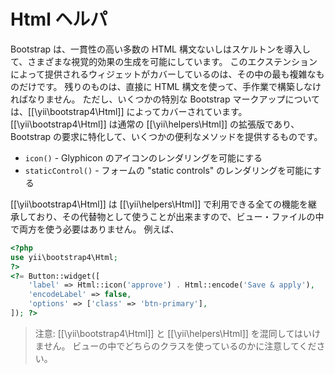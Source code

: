 Html ヘルパ
===========

Bootstrap は、一貫性の高い多数の HTML 構文ないしはスケルトンを導入して、さまざまな視覚的効果の生成を可能にしています。
このエクステンションによって提供されるウィジェットがカバーしているのは、その中の最も複雑なものだけです。
残りのものは、直接に HTML 構文を使って、手作業で構築しなければなりません。
ただし、いくつかの特別な Bootstrap マークアップについては、[[\yii\bootstrap4\Html]] によってカバーされています。
[[\yii\bootstrap4\Html]] は通常の [[\yii\helpers\Html]] の拡張版であり、Bootstrap の要求に特化して、いくつかの便利なメソッドを提供するものです。

 - `icon()` - Glyphicon のアイコンのレンダリングを可能にする
 - `staticControl()` - フォームの "static controls" のレンダリングを可能にする

[[\yii\bootstrap4\Html]] は [[\yii\helpers\Html]] で利用できる全ての機能を継承しており、その代替物として使うことが出来ますので、ビュー・ファイルの中で両方を使う必要はありません。
例えば、

```php
<?php
use yii\bootstrap4\Html;
?>
<?= Button::widget([
    'label' => Html::icon('approve') . Html::encode('Save & apply'),
    'encodeLabel' => false,
    'options' => ['class' => 'btn-primary'],
]); ?>
```

> 注意: [[\yii\bootstrap4\Html]] と [[\yii\helpers\Html]] を混同してはいけません。
  ビューの中でどちらのクラスを使っているのかに注意してください。
